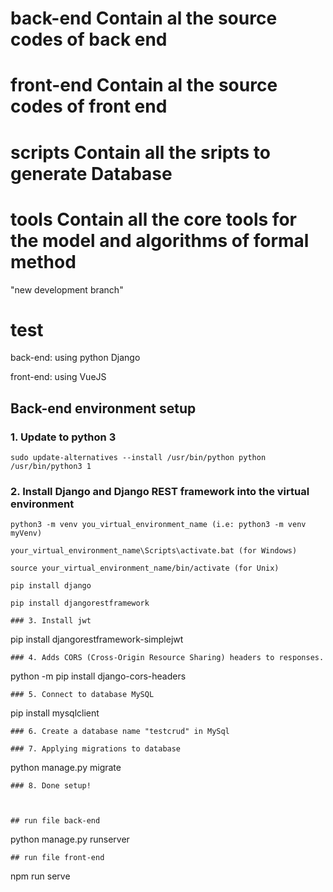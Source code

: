 # back-end Contain al the source codes of back end
# front-end Contain al the source codes of front end
# scripts Contain all the sripts to generate Database 
# tools Contain all the core tools for the model and algorithms of formal method

"new development branch" 
# test

back-end: using python Django

front-end: using VueJS


## Back-end environment setup
### 1. Update to python 3 
```
sudo update-alternatives --install /usr/bin/python python /usr/bin/python3 1
```
### 2. Install Django and Django REST framework into the virtual environment
```
python3 -m venv you_virtual_environment_name (i.e: python3 -m venv myVenv)

your_virtual_environment_name\Scripts\activate.bat (for Windows)

source your_virtual_environment_name/bin/activate (for Unix)

pip install django

pip install djangorestframework

### 3. Install jwt
```
pip install djangorestframework-simplejwt
```
### 4. Adds CORS (Cross-Origin Resource Sharing) headers to responses.
```
python -m pip install django-cors-headers
```
### 5. Connect to database MySQL
```
pip install mysqlclient
```
### 6. Create a database name "testcrud" in MySql

### 7. Applying migrations to database
```
python manage.py migrate
```
### 8. Done setup!
                                           
                                           

## run file back-end 
```
python manage.py runserver
```
## run file front-end
```
npm run serve
```
